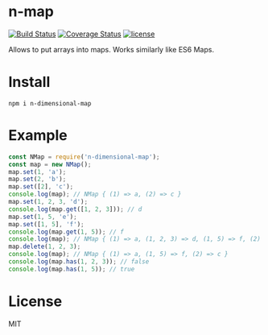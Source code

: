 n-map
=======

[![Build Status](https://travis-ci.org/Daninet/n-map.svg?branch=master)](https://travis-ci.org/Daninet/n-map)
[![Coverage Status](https://coveralls.io/repos/github/Daninet/n-map/badge.svg?branch=master)](https://coveralls.io/github/Daninet/n-map?branch=master)
[![license](https://img.shields.io/github/license/Daninet/n-map.svg)](https://github.com/Daninet/n-map/blob/master/LICENSE)

Allows to put arrays into maps. Works similarly like ES6 Maps.

Install
=======
```
npm i n-dimensional-map
```

Example
=======
```javascript
const NMap = require('n-dimensional-map');
const map = new NMap();
map.set(1, 'a');
map.set(2, 'b');
map.set([2], 'c');
console.log(map); // NMap { (1) => a, (2) => c }
map.set(1, 2, 3, 'd');
console.log(map.get([1, 2, 3])); // d
map.set(1, 5, 'e');
map.set([1, 5], 'f');
console.log(map.get(1, 5)); // f
console.log(map); // NMap { (1) => a, (1, 2, 3) => d, (1, 5) => f, (2) => c }
map.delete(1, 2, 3);
console.log(map); // NMap { (1) => a, (1, 5) => f, (2) => c }
console.log(map.has(1, 2, 3)); // false
console.log(map.has(1, 5)); // true
```

License
=======
MIT
